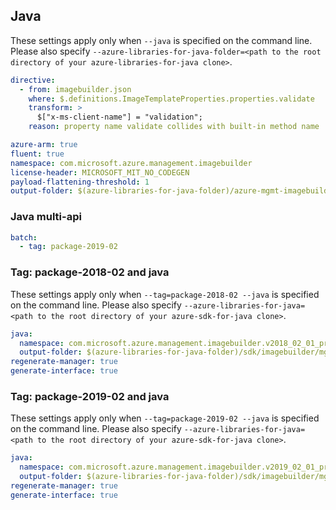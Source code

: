 ## Java

These settings apply only when `--java` is specified on the command line.
Please also specify `--azure-libraries-for-java-folder=<path to the root directory of your azure-libraries-for-java clone>`.

``` yaml $(java)
directive:
  - from: imagebuilder.json
    where: $.definitions.ImageTemplateProperties.properties.validate
    transform: >
      $["x-ms-client-name"] = "validation";
    reason: property name validate collides with built-in method name
```

``` yaml $(java)
azure-arm: true
fluent: true
namespace: com.microsoft.azure.management.imagebuilder
license-header: MICROSOFT_MIT_NO_CODEGEN
payload-flattening-threshold: 1
output-folder: $(azure-libraries-for-java-folder)/azure-mgmt-imagebuilder
```

### Java multi-api

``` yaml $(java) && $(multiapi)
batch:
  - tag: package-2019-02
```

### Tag: package-2018-02 and java

These settings apply only when `--tag=package-2018-02 --java` is specified on the command line.
Please also specify `--azure-libraries-for-java=<path to the root directory of your azure-sdk-for-java clone>`.

``` yaml $(tag) == 'package-2018-02' && $(java) && $(multiapi)
java:
  namespace: com.microsoft.azure.management.imagebuilder.v2018_02_01_preview
  output-folder: $(azure-libraries-for-java-folder)/sdk/imagebuilder/mgmt-v2018_02_01_preview
regenerate-manager: true
generate-interface: true
```

### Tag: package-2019-02 and java

These settings apply only when `--tag=package-2019-02 --java` is specified on the command line.
Please also specify `--azure-libraries-for-java=<path to the root directory of your azure-sdk-for-java clone>`.

``` yaml $(tag) == 'package-2019-02' && $(java) && $(multiapi)
java:
  namespace: com.microsoft.azure.management.imagebuilder.v2019_02_01_preview
  output-folder: $(azure-libraries-for-java-folder)/sdk/imagebuilder/mgmt-v2019_02_01_preview
regenerate-manager: true
generate-interface: true
```
